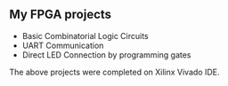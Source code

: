 ## My FPGA projects

- Basic Combinatorial Logic Circuits
- UART Communication
- Direct LED Connection by programming gates

The above projects were completed on Xilinx Vivado IDE.
